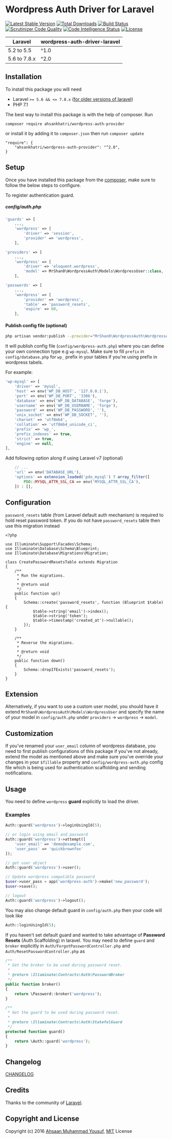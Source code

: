 # Wordpress Auth Driver for Laravel

[![Latest Stable Version](https://poser.pugx.org/ahsankhatri/wordpress-auth-provider/v/stable)](https://packagist.org/packages/ahsankhatri/wordpress-auth-provider) [![Total Downloads](https://poser.pugx.org/ahsankhatri/wordpress-auth-provider/downloads)](https://packagist.org/packages/ahsankhatri/wordpress-auth-provider) [![Build Status](https://scrutinizer-ci.com/g/ahsankhatri/wordpress-auth-driver-laravel/badges/build.png?b=master)](https://scrutinizer-ci.com/g/ahsankhatri/wordpress-auth-driver-laravel/build-status/master) [![Scrutinizer Code Quality](https://scrutinizer-ci.com/g/ahsankhatri/wordpress-auth-driver-laravel/badges/quality-score.png?b=master)](https://scrutinizer-ci.com/g/ahsankhatri/wordpress-auth-driver-laravel/?branch=master) [![Code Intelligence Status](https://scrutinizer-ci.com/g/ahsankhatri/wordpress-auth-driver-laravel/badges/code-intelligence.svg?b=master)](https://scrutinizer-ci.com/code-intelligence) [![License](https://poser.pugx.org/ahsankhatri/wordpress-auth-provider/license)](https://packagist.org/packages/ahsankhatri/wordpress-auth-provider)

| **Laravel**  |  **wordpress-auth-driver-laravel** |
|---|---|
| 5.2 to 5.5    | ^1.0  |
| 5.6 to 7.8.x  | ^2.0  |

## Installation

To install this package you will need
  - Laravel `>= 5.6 && <= 7.8.x` ([for older versions of laravel](https://github.com/ahsankhatri/wordpress-auth-driver-laravel/tree/v1))
  - PHP 7.1

The best way to install this package is with the help of composer. Run
```
composer require ahsankhatri/wordpress-auth-provider
```

or install it by adding it to `composer.json` then run `composer update`
```
"require": {
    "ahsankhatri/wordpress-auth-provider": "^2.0",
}
```

## Setup

Once you have installed this package from the [composer](https://packagist.org/packages/ahsankhatri/wordpress-auth-provider), make sure to follow the below steps to configure.

To register authentication guard.

##### config/auth.php
```php
'guards' => [
    ...,
    'wordpress' => [
        'driver' => 'session',
        'provider' => 'wordpress',
    ],
```

```php
'providers' => [
    ...,
    'wordpress' => [
        'driver' => 'eloquent.wordpress',
        'model' => MrShan0\WordpressAuth\Models\WordpressUser::class,
    ],
```

```php
'passwords' => [
    ...,
    'wordpress' => [
        'provider' => 'wordpress',
        'table' => 'password_resets',
        'expire' => 60,
    ],
```

#### Publish config file (optional)
```bash
php artisan vendor:publish --provider="MrShan0\WordpressAuth\WordpressAuthServiceProvider"
```

It will publish config file (`config/wordpress-auth.php`) where you can define your own connection type e.g `wp-mysql`. Make sure to fill `prefix` in `config/database.php` for `wp_` prefix in your tables if you're using prefix in wordpress tabels.

For example:
```php
'wp-mysql' => [
    'driver' => 'mysql',
    'host' => env('WP_DB_HOST', '127.0.0.1'),
    'port' => env('WP_DB_PORT', '3306'),
    'database' => env('WP_DB_DATABASE', 'forge'),
    'username' => env('WP_DB_USERNAME', 'forge'),
    'password' => env('WP_DB_PASSWORD', ''),
    'unix_socket' => env('WP_DB_SOCKET', ''),
    'charset' => 'utf8mb4',
    'collation' => 'utf8mb4_unicode_ci',
    'prefix' => 'wp_',
    'prefix_indexes' => true,
    'strict' => true,
    'engine' => null,
],
```

Add following option along if using Laravel v7 (optional)
```php
    // ...
    'url' => env('DATABASE_URL'),
    'options' => extension_loaded('pdo_mysql') ? array_filter([
        PDO::MYSQL_ATTR_SSL_CA => env('MYSQL_ATTR_SSL_CA'),
    ]) : [],
```

## Configuration

`password_resets` table (from Laravel default auth mechanism) is required to hold reset password token. If you do not have `password_resets` table then use this migration instead
```
<?php

use Illuminate\Support\Facades\Schema;
use Illuminate\Database\Schema\Blueprint;
use Illuminate\Database\Migrations\Migration;

class CreatePasswordResetsTable extends Migration
{
    /**
     * Run the migrations.
     *
     * @return void
     */
    public function up()
    {
        Schema::create('password_resets', function (Blueprint $table) {
            $table->string('email')->index();
            $table->string('token');
            $table->timestamp('created_at')->nullable();
        });
    }

    /**
     * Reverse the migrations.
     *
     * @return void
     */
    public function down()
    {
        Schema::dropIfExists('password_resets');
    }
}
```

## Extension
Alternatively, if you want to use a custom user model, you should have it extend `MrShan0\WordpressAuth\Models\WordpressUser` and specify the name of your model in `config/auth.php` under `providers` -> `wordpress` -> `model`.

## Customization
If you've renamed your `user_email` column of wordpress database, you need to first publish configurations of this package if you've not already, extend the model as mentioned above and make sure you've override your changes in your `$fillable` property and `config/wordpress-auth.php` config file which is being used for authentication scaffolding and sending notifications.

## Usage
You need to define `wordpress` **guard** explicitly to load the driver.
### Examples
```php
Auth::guard('wordpress')->loginUsingId(5);

// or login using email and password
Auth::guard('wordpress')->attempt([
    'user_email' => 'demo@example.com',
    'user_pass' => 'quickbrownfox'
]);

// get user object
Auth::guard('wordpress')->user();

// Update wordpress compatible password
$user->user_pass = app('wordpress-auth')->make('new_password');
$user->save();

// logout
Auth::guard('wordpress')->logout();
```

You may also change default guard in `config/auth.php` then your code will look like
```php
Auth::loginUsingId(5);
```

If you haven't set default guard and wanted to take advantage of **Password Resets** (Auth Scaffolding) in laravel. You may need to define `guard` and `broker` explicitly in `Auth/ForgotPasswordController.php` and `Auth/ResetPasswordController.php` as

```php
/**
 * Get the broker to be used during password reset.
 *
 * @return \Illuminate\Contracts\Auth\PasswordBroker
 */
public function broker()
{
    return \Password::broker('wordpress');
}

/**
 * Get the guard to be used during password reset.
 *
 * @return \Illuminate\Contracts\Auth\StatefulGuard
 */
protected function guard()
{
    return \Auth::guard('wordpress');
}
```

## Changelog

[CHANGELOG](CHANGELOG.md)

## Credits

Thanks to the community of [Laravel](https://www.laravel.com/).

## Copyright and License

Copyright (c) 2016 [Ahsaan Muhammad Yousuf](http://ahsaan.me/), [MIT](LICENSE) License
